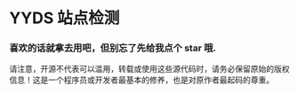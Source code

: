 # YYDS 站点检测

### 喜欢的话就拿去用吧，但别忘了先给我点个 star 哦.

请注意，开源不代表可以滥用，转载或使用这些源代码时，请务必保留原始的版权信息！这是一个程序员或开发者最基本的修养，也是对原作者最起码的尊重。